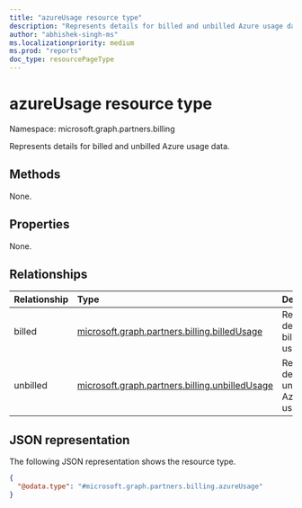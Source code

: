 ```yaml
---
title: "azureUsage resource type"
description: "Represents details for billed and unbilled Azure usage data."
author: "abhishek-singh-ms"
ms.localizationpriority: medium
ms.prod: "reports"
doc_type: resourcePageType
---
```


# azureUsage resource type

Namespace: microsoft.graph.partners.billing


Represents details for billed and unbilled Azure usage data.

## Methods

None.

## Properties

None.

## Relationships

|Relationship|Type|Description|
|:---|:---|:---|
|billed|[microsoft.graph.partners.billing.billedUsage](partners-billing-billedusage.md)|Represents details for billed Azure usage data.|
|unbilled|[microsoft.graph.partners.billing.unbilledUsage](partners-billing-unbilledusage.md)|Represents details for unbilled Azure usage data.|

## JSON representation

The following JSON representation shows the resource type.

<!-- {
  "blockType": "resource",
  "keyProperty": "id",
  "@odata.type": "microsoft.graph.partners.billing.azureUsage",
  "baseType": "microsoft.graph.entity",
  "openType": false
}
-->
``` json
{
  "@odata.type": "#microsoft.graph.partners.billing.azureUsage"
}
```
